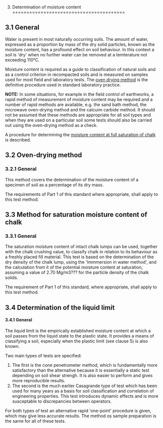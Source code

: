 3. Determination of moisture content
========================================

3.1 General
----------------------
Water is present in most naturally occurring soils. The amount of water, expressed as a proportion by mass of the dry solid particles, known as the moisture content, has a profound effect on soil behaviour. In this context a soil is 'dry' when no further water can be removed at a temterature not exceeding 110&deg;C.

Moisture content is required as a guide to classification of natural soils and as a control criterion in recompacted soils and is measured on samples used for most field and laboratory tests. The [oven drying method](#3.2) is the definitive procedure used in standard laboratory practice.

**NOTE:** In some situations, for example in the field control of earthworks, a rapid method of measurement of moisture content may be required and a number of rapid methods are available, e.g. the sand bath method, the microwave oven-drying method and the calcuim carbide method. It should not be assumed that these methods are appropriate for all soil types and when they are used on a particular soil some tests should also be carried out using the oven-drying method as a check.

A procedure for determining the [moisture content at full saturation of chalk](#3.3) is described.

<a name="3.2"></a>
3.2 Oven-drying method
-----------------------------------

### 3.2.1 General

This method covers the determination of the moisture content of a specimen of soil as a percentage of its dry mass.

The requirements of Part 1 of this standard where appropriate, shall apply to this test method.



<a name="3.3"></a>
3.3 Method for saturation moisture content of chalk
----------------------------------------------------------

### 3.3.1 General

The saturation moisture content of intact chalk lumps can be used, together with the chalk crushing value, to classify chalk in relation to its behaviour as a freshly placed fill material. This test is based on the determination of the dry density of the chalk lump, using the 'Immmersion in water method', and the calculation from it of the potential moisture content at saturation, assuming a value of 2.70 Mg/m3??? for the particle density of the chalk solids.

The requirement of Part 1 of this standard, where appropriate, shall apply to this test method.




<a name="3.4"></a>
3.4 Determination of the liquid limit
--------------------------------------------------

#### 3.4.1 General

The liquid limit is the empirically established moisture content at which a soil passes from the liquid state to the plastic state. It provides a means of classifying a soil, especially when the plastic limit (see clause 5) is also known.

Two main types of tests are specified:

1. The first is the cone penetrometer method, which is fundamentally more satisfactory than the alternative because it is essentially a static test depending on soil shear strengh. It is also easier to perform and gives more reproducible results. 
2. The second is the much earlier Casagrande type of test which has been used for many years as a basis for soil classification and correlation of engineering properties. This test
introduces dynamic effects and is more susceptable to discrepancies between operators.

For both types of test an alternative rapid 'one-point' procedure is given, which may give less accurate results.
The method os sample preparation is the same for all of these tests.


